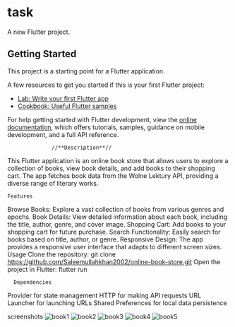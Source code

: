 # task

A new Flutter project.

## Getting Started

This project is a starting point for a Flutter application.

A few resources to get you started if this is your first Flutter project:

- [Lab: Write your first Flutter app](https://docs.flutter.dev/get-started/codelab)
- [Cookbook: Useful Flutter samples](https://docs.flutter.dev/cookbook)

For help getting started with Flutter development, view the
[online documentation](https://docs.flutter.dev/), which offers tutorials,
samples, guidance on mobile development, and a full API reference.

                  //**Description**//

This Flutter application is an online book store that allows users to explore a collection of books, view book details, and add books to their shopping cart. The app fetches book data from the Wolne Lektury API, providing a diverse range of literary works.

    Features
Browse Books: Explore a vast collection of books from various genres and epochs.
Book Details: View detailed information about each book, including the title, author, genre, and cover image.
Shopping Cart: Add books to your shopping cart for future purchase.
Search Functionality: Easily search for books based on title, author, or genre.
Responsive Design: The app provides a responsive user interface that adapts to different screen sizes.
Usage
Clone the repository: git clone https://github.com/Saleemullahkhan2002/online-book-store.git
Open the project in Flutter: flutter run

      Dependencies
Provider for state management
HTTP for making API requests
URL Launcher for launching URLs
Shared Preferences for local data persistence

screenshots
![book1](https://github.com/Saleemullahkhan2002/online-book-store/assets/114803604/b08ebd3f-a4b4-4ceb-ba48-4a9178e0cc0e)
![book2](https://github.com/Saleemullahkhan2002/online-book-store/assets/114803604/d19021ab-38dd-4d7d-ad20-2a7c6a5f35ec)
![book3](https://github.com/Saleemullahkhan2002/online-book-store/assets/114803604/2556a092-9afa-4116-bd11-488f9c8128b2)
![book4](https://github.com/Saleemullahkhan2002/online-book-store/assets/114803604/ec73d1f8-33bf-44bf-91ef-dea1b34ac3b0)
![book5](https://github.com/Saleemullahkhan2002/online-book-store/assets/114803604/76bb6672-1b2a-4d44-9447-acd5c2bb96ba)









